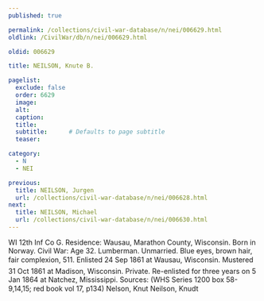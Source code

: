 ```yaml
---
published: true

permalink: /collections/civil-war-database/n/nei/006629.html
oldlink: /CivilWar/db/n/nei/006629.html

oldid: 006629

title: NEILSON, Knute B.

pagelist:
  exclude: false
  order: 6629
  image: 
  alt:
  caption:
  title:
  subtitle:      # Defaults to page subtitle
  teaser:

category: 
  - N 
  - NEI

previous:
  title: NEILSON, Jurgen
  url: /collections/civil-war-database/n/nei/006628.html  
next:
  title: NEILSON, Michael
  url: /collections/civil-war-database/n/nei/006630.html   
---
```

WI 12th Inf Co G. Residence: Wausau, Marathon County, Wisconsin. Born in Norway. Civil War: Age 32. Lumberman. Unmarried. Blue eyes, brown hair, fair complexion, 5&#146;11&#148;. Enlisted 24 Sep 1861 at Wausau, Wisconsin. Mustered 31 Oct 1861 at Madison, Wisconsin. Private. Re-enlisted for three years on 5 Jan 1864 at Natchez, Mississippi. Sources: (WHS Series 1200 box 58-9,14,15; red book vol 17, p134) &#147;Nelson, Knut&#148; &#147;Neilson, Knudt&#148;